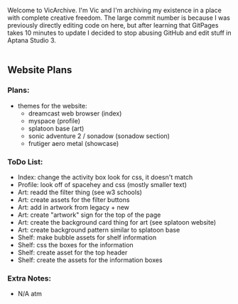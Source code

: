 Welcome to VicArchive. I'm Vic and I'm archiving my existence in a place with complete creative freedom.
The large commit number is because I was previously directly editing code on here, but after learning that GitPages takes 10 minutes to update I decided to stop abusing GitHub and edit stuff in Aptana Studio 3.
<br /><br />
## Website Plans
### Plans:
- themes for the website:
  - dreamcast web browser (index)
  - myspace (profile)
  - splatoon base (art)
  - sonic adventure 2 / sonadow (sonadow section)
  - frutiger aero metal (showcase)

### ToDo List:
- Index: change the activity box look for css, it doesn't match
- Profile: look off of spacehey and css (mostly smaller text)
- Art: readd the filter thing (see w3 schools)
- Art: create assets for the filter buttons
- Art: add in artwork from legacy + new
- Art: create "artwork" sign for the top of the page
- Art: create the background card thing for art (see splatoon website)
- Art: create background pattern similar to splatoon base
- Shelf: make bubble assets for shelf information
- Shelf: css the boxes for the information
- Shelf: create asset for the top header
- Shelf: create the assets for the information boxes

### Extra Notes:
- N/A atm